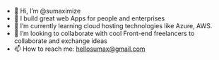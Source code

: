 - 👋 Hi, I’m @sumaximize
- 👀 I build great web Apps for people and enterprises
- 🌱 I’m currently learning cloud hosting technologies like Azure, AWS.
- 💞️ I’m looking to collaborate with cool Front-end freelancers to collaborate and exchange ideas
- 📫 How to reach me: hellosumax@gmail.com

<!---
sumaximize/sumaximize is a ✨ special ✨ repository because its `README.md` (this file) appears on your GitHub profile.
You can click the Preview link to take a look at your changes.
--->
